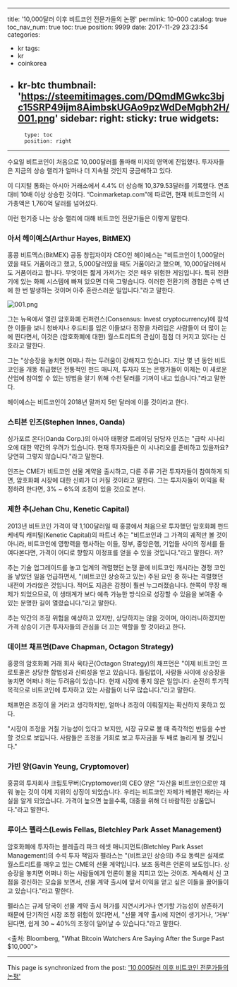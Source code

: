 
---
title: '10,000달러 이후 비트코인 전문가들의 논평'
permlink: 10-000
catalog: true
toc_nav_num: true
toc: true
position: 9999
date: 2017-11-29 23:23:54
categories:
- kr
tags:
- kr
- coinkorea
- kr-btc
thumbnail: 'https://steemitimages.com/DQmdMGwkc3bjc15SRP49ijm8AimbskUGAo9pzWdDeMgbh2H/001.png'
sidebar:
    right:
        sticky: true
widgets:
    -
        type: toc
        position: right
---


수요일 비트코인이 처음으로 10,000달러를 돌파해 미지의 영역에 진입했다. 투자자들은 지금의 상승 랠리가 얼마나 더 지속될 것인지 궁금해하고 있다.
  
이 디지털 통화는 아시아 거래소에서 4.4% 더 상승해 10,379.53달러를 기록했다. 연초 대비 10배 이상 상승한 것이다. “Coinmarketap.com”에 따르면, 현재 비트코인의 시가총액은 1,760억 달러를 넘어섰다.
  
이런 현기증 나는 상승 랠리에 대해 비트코인 전문가들은 이렇게 말한다. 
  
### 아서 헤이예스(Arthur Hayes, BitMEX)
  
홍콩 비트멕스(BitMEX) 공동 창립자이자 CEO인 헤이예스는 "비트코인이 1,000달러였을 때도 거품이라고 했고, 5,000달러였을 때도 거품이라고 했으며, 10,000달러에서도 거품이라고 합니다. 무엇이든 짧게 가져가는 것은 매우 위험한 게임입니다. 특히 전환기에 있는 화폐 시스템에 빠져 있으면 더욱 그렇습니다. 이러한 전환기의 경험은 수백 년에 한 번 발생하는 것이며 아주 혼란스러운 일입니다."라고 말한다.
 
![001.png](https://steemitimages.com/DQmdMGwkc3bjc15SRP49ijm8AimbskUGAo9pzWdDeMgbh2H/001.png)

그는 뉴욕에서 열린 암호화폐 컨퍼런스(Consensus: Invest cryptocurrency)에 참석한 이들을 보니 청바지나 후드티를 입은 이들보다 정장을 차려입은 사람들이 더 많이 눈에 띈다면서, 이것은 (암호화폐에 대한) 월스트리트의 관심이 점점 더 커지고 있다는 신호라고 말한다. 
  
그는 "상승장을 놓치면 어쩌나 하는 두려움이 강해지고 있습니다. 지난 몇 년 동안 비트코인을 개똥 취급했던 전통적인 펀드 매니저, 투자자 또는 은행가들이 이제는 이 새로운 산업에 참여할 수 있는 방법을 알기 위해 수천 달러를 기꺼이 내고 있습니다."라고 말한다.
  
헤이예스는 비트코인이 2018년 말까지 5만 달러에 이를 것이라고 한다.
  
### 스티븐 인즈(Stephen Innes, Oanda)
  
싱가포르 온다(Oanda Corp.)의 아시아 태평양 트레이딩 담당자 인즈는 "급락 시나리오에 대한 약간의 우려가 있습니다. 현재 투자자들은 이 시나리오를 준비하고 있을까요? 당연히 그렇지 않습니다."라고 말한다.
  
인즈는 CME가 비트코인 선물 계약을 출시하고, 다른 주류 기관 투자자들이 참여하게 되면, 암호화폐 시장에 대한 신뢰가 더 커질 것이라고 말한다. 그는 투자자들이 이익을 확정하려 한다면, 3% ~ 6%의 조정이 있을 것으로 본다. 
  
### 제한 추(Jehan Chu, Kenetic Capital)
  
2013년 비트코인 가격이 약 1,100달러일 때 홍콩에서 처음으로 투자했던 암호화폐 펀드 케네틱 캐피털(Kenetic Capital)의 파트너 추는 "비트코인과 그 가격의 궤적만 볼 것이 아니라, 비트코인에 영향력을 행사하는 이들, 정부, 중앙은행, 기업들 사이의 정서를 들여다본다면, 가격이 어디로 향할지 이정표를 얻을 수 있을 것입니다."라고 말한다. 까? 

추는 기술 업그레이드를 놓고 업계의 격렬했던 논쟁 끝에 비트코인 캐시라는 경쟁 코인을 낳았던 일을 언급하면서, "(비트코인 상승하고 있는) 주된 요인 중 하나는 격렬했던 내전이 가라앉은 것입니다. 적어도 지금은 감정이 훨씬 누그러졌습니다. 한쪽이 무장 해제가 되었으므로, 이 생태계가 보다 예측 가능한 방식으로 성장할 수 있음을 보여줄 수 있는 분명한 길이 열렸습니다."라고 말한다.
  
추는 약간의 조정 위험을 예상하고 있지만, 상당하지는 않을 것이며, 아이러니하겠지만 가격 상승이 기관 투자자들의 관심을 더 끄는 역할을 할 것이라고 한다. 
  
### 데이브 채프먼(Dave Chapman, Octagon Strategy)
  
홍콩의 암호화폐 거래 회사 옥타곤(Octagon Strategy)의 채프먼은 "이제 비트코인 프로토콜은 상당한 합법성과 신뢰성을 얻고 있습니다. 틀림없이, 사람들 사이에 상승장을 놓치면 어쩌나 하는 두려움이 있습니다. 현재 시장에 좋지 않은 일입니다. 순전히 투기적 목적으로 비트코인에 투자하고 있는 사람들이 너무 많습니다."라고 말한다.
  
채프먼은 조정이 올 거라고 생각하지만, 얼마나 조정이 이뤄질지는 확신하지 못하고 있다. 
  
"시장이 조정을 거칠 가능성이 있다고 보지만, 시장 규모로 볼 때 즉각적인 반등을 수반할 것으로 보입니다. 사람들은 조정을 기회로 보고 투자금을 두 배로 늘리게 될 것입니다."
  
### 가빈 양(Gavin Yeung, Cryptomover)
  
홍콩의 투자회사 크립토무버(Cryptomover)의 CEO 양은 "자산을 비트코인으로만 채워 놓는 것이 이제 지위의 상징이 되었습니다. 우리는 비트코인 자체가 베블런 재라는 사실을 알게 되었습니다. 가격이 높으면 높을수록, 대중을 위해 더 바람직한 상품입니다."라고 말한다.
  
### 루이스 펠라스(Lewis Fellas, Bletchley Park Asset Management)
  
암호화폐에 투자하는 블레츨리 파크 에셋 매니지먼트(Bletchley Park Asset Management)의 수석 투자 책임자 펠라스는 "(비트코인 상승의) 주요 동력은 실제로 월스트리트를 깨우고 있는 CME의 선물 계약입니다. 보조 동력은 언론의 보도입니다. 상승장을 놓치면 어쩌나 하는 사람들에게 언론이 불을 지피고 있는 것이죠. 계속해서 신 고점을 경신하는 모습을 보면서, 선물 계약 출시에 앞서 이익을 얻고 싶은 이들을 끌어들이고 있습니다."라고 말한다.
  
펠라스는 규제 당국이 선물 계약 출시 허가를 지연시키거나 연기할 가능성이 상존하기 때문에 단기적인 시장 조정 위험이 있다면서, "선물 계약 출시에 지연이 생기거나, ‘거부’ 된다면, 쉽게 30 ~ 40%의 조정이 일어날 수 있습니다."라고 말한다.
  
<출처: Bloomberg, "What Bitcoin Watchers Are Saying After the Surge Past $10,000">

- - -

This page is synchronized from the post: ['10,000달러 이후 비트코인 전문가들의 논평'](https://steemit.com/@pius.pius/10-000)
